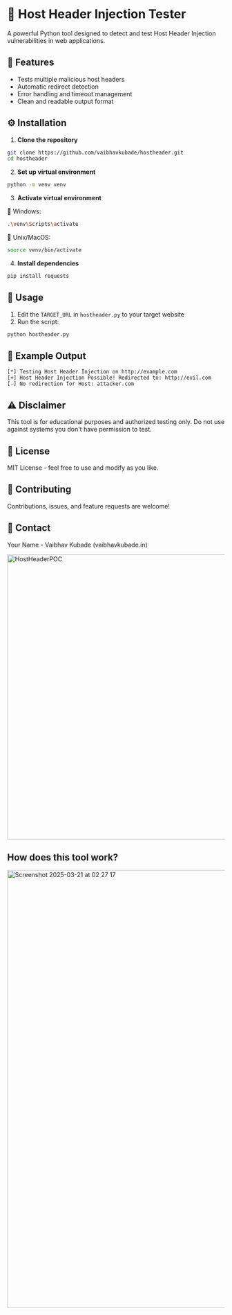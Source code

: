 # 🎯 Host Header Injection Tester

A powerful Python tool designed to detect and test Host Header Injection vulnerabilities in web applications.

## 🚀 Features

- Tests multiple malicious host headers
- Automatic redirect detection
- Error handling and timeout management
- Clean and readable output format

## ⚙️ Installation

1. **Clone the repository**
```bash
git clone https://github.com/vaibhavkubade/hostheader.git
cd hostheader
```

2. **Set up virtual environment**
```bash
python -m venv venv
```

3. **Activate virtual environment**

📍 Windows:
```bash
.\venv\Scripts\activate
```

📍 Unix/MacOS:
```bash
source venv/bin/activate
```

4. **Install dependencies**
```bash
pip install requests
```

## 🔧 Usage

1. Edit the `TARGET_URL` in `hostheader.py` to your target website
2. Run the script:
```bash
python hostheader.py
```

## 📝 Example Output
```
[*] Testing Host Header Injection on http://example.com
[+] Host Header Injection Possible! Redirected to: http://evil.com
[-] No redirection for Host: attacker.com
```

## ⚠️ Disclaimer

This tool is for educational purposes and authorized testing only. Do not use against systems you don't have permission to test.

## 📄 License

MIT License - feel free to use and modify as you like.

## 🤝 Contributing

Contributions, issues, and feature requests are welcome!

## 📧 Contact

Your Name - Vaibhav Kubade (vaibhavkubade.in)

<img width="658" alt="HostHeaderPOC" src="https://github.com/user-attachments/assets/705bcb46-ae1f-42f4-a3f9-ba6c3e9455d3" />

## How does this tool work?
<img width="1011" alt="Screenshot 2025-03-21 at 02 27 17" src="https://github.com/user-attachments/assets/f12b04e8-5656-47f0-8113-18519f5b561d" />
